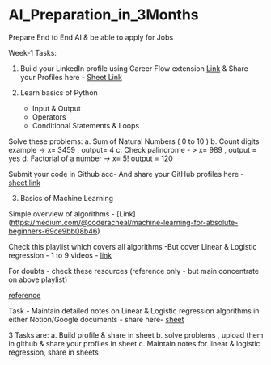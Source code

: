 # AI_Preparation_in_3Months
Prepare End to End AI &amp; be able to apply for Jobs 

Week-1 Tasks:

1. Build your LinkedIn profile using Career Flow extension [Link](https://chromewebstore.google.com/detail/careerflow-ai-linkedin-op/iadokddofjgcgjpjlfhngclhpmaelnli?hl=en) & Share your Profiles here  - [Sheet Link](https://docs.google.com/spreadsheets/d/1_uTDy-6p9b86Ca5-IejLkdbc-R8q-71SY5x_rTME49A/edit?usp=sharing) 

2. Learn basics of Python
   - Input & Output
   - Operators
   - Conditional Statements & Loops

Solve these problems:
a. Sum of Natural Numbers ( 0 to 10 )
b. Count digits example -> x= 3459 , output= 4
c. Check palindrome - > x= 989 , output = yes
d. Factorial of a number -> x= 5! output = 120

Submit your code in Github acc- And share your GitHub profiles here - [sheet link](https://docs.google.com/spreadsheets/d/1_uTDy-6p9b86Ca5-IejLkdbc-R8q-71SY5x_rTME49A/edit?usp=sharing)

3. Basics of Machine Learning

Simple overview of algorithms - [Link] (https://medium.com/@coderacheal/machine-learning-for-absolute-beginners-69ce9bb08b46)

Check this playlist which covers all algorithms -But cover Linear & Logistic regression - 1 to 9 videos - [link](https://www.youtube.com/playlist?list=PLeo1K3hjS3uvCeTYTeyfe0-rN5r8zn9rw)

For doubts - check these resources (reference only - but main concentrate on above playlist)

[reference](https://www.youtube.com/playlist?list=PL_7lAqjuyAkkbINx4QmYcLs8W5_SC-zwa)


Task - Maintain detailed notes on Linear & Logistic regression algorithms in either Notion/Google documents - share here- [sheet](https://docs.google.com/spreadsheets/d/1_uTDy-6p9b86Ca5-IejLkdbc-R8q-71SY5x_rTME49A/edit?usp=sharing)

3 Tasks are:
a. Build profile & share in sheet
b. solve problems , upload them in github & share your profiles in sheet
c. Maintain notes for linear & logistic regression, share in sheets



